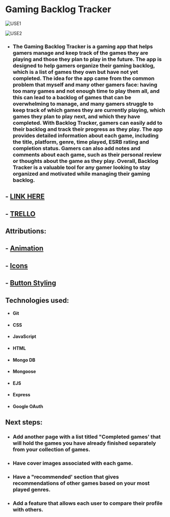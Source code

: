 # Gaming Backlog Tracker

![USE1](https://user-images.githubusercontent.com/110790998/234598691-8a649d31-d49b-41c1-a96b-39f593382a67.png)

![USE2](https://user-images.githubusercontent.com/110790998/234598785-b35eef91-c7b9-4d46-839b-d772201bbb88.png)


- ### The Gaming Backlog Tracker is a gaming app that helps gamers manage and keep track of the games they are playing and those they plan to play in the future. The app is designed to help gamers organize their gaming backlog, which is a list of games they own but have not yet completed. The idea for the app came from the common problem that myself and many other gamers face: having too many games and not enough time to play them all, and this can lead to a backlog of games that can be overwhelming to manage, and many gamers struggle to keep track of which games they are currently playing, which games they plan to play next, and which they have completed. With Backlog Tracker, gamers can easily add to their backlog and track their progress as they play. The app provides detailed information about each game, including the title, platform, genre, time played, ESRB rating and completion status. Gamers can also add notes and comments about each game, such as their personal review or thoughts about the game as they play. Overall, Backlog Tracker is a valuable tool for any gamer looking to stay organized and motivated while managing their gaming backlog.

## - [LINK HERE](https://backlogbjb.fly.dev/)
## - [TRELLO](https://trello.com/b/rb9Mg7hO/gaming-backlog-tracker)

## Attributions:
## - [Animation](https://dev.to/webdeasy/top-20-css-buttons-animations-f41)
## - [Icons](https://fontawesome.com/v4/icons/)
## - [Button Styling](https://getcssscan.com/css-buttons-examples)

## Technologies used:

- #### Git
- #### CSS
- #### JavaScript
- #### HTML 
- #### Mongo DB
- #### Mongoose
- #### EJS
- #### Express
- #### Google OAuth


## Next steps: 
- ### Add another page with a list titled "Completed games' that will hold the games you have already finished separately from your collection of games.
- ### Have cover images associated with each game.
- ### Have a "recommended' section that gives recommendations of other games based on your most played genres.
- ### Add a feature that allows each user to compare their profile with others.
